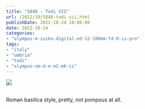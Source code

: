 ```yaml
---
title: "5848 - Todi VII"
url: /2022/10/5848-todi-vii.html
publishDate: 2022-10-24 18:00:00
date: 2022-10-24
categories:
- "olympus-m-zuiko-digital-ed-12-100mm-f4-0-is-pro"
tags:
- "italy"
- "umbria"
- "todi"
- "olympus-om-d-e-m1-mk-ii"
---
```

<div class="container">
<div class="center"><a target="_blank" href="https://d25zfm9zpd7gm5.cloudfront.net/1200x1200/2019/20190907_112948_lr.jpg"><img class="webfeedsFeaturedVisual" src="https://d25zfm9zpd7gm5.cloudfront.net/0600x0600/2019/20190907_112948_lr.jpg" /></a></div>
</div>
<br />

Roman basilica style, pretty, not pompous at all.
